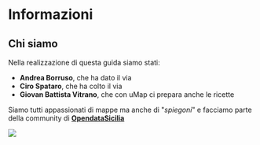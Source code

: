 # Informazioni

## Chi siamo

Nella realizzazione di questa guida siamo stati:

  - **Andrea Borruso**, che ha dato il via
  - **Ciro Spataro**, che ha colto il via
  - **Giovan Battista Vitrano**, che con uMap ci prepara anche le ricette

Siamo tutti appassionati di mappe ma anche di "*spiegoni*" e facciamo parte della community di [**OpendataSicilia**](https://opendatasicilia.it/)

![](https://i0.wp.com/opendatasicilia.it/wp-content/uploads/2021/11/logo-e1639380885326.png)
